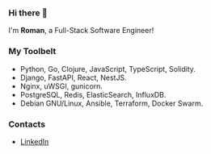 ### Hi there 👋

I'm **Roman**, a Full-Stack Software Engineer!

### My Toolbelt

* Python, Go, Clojure, JavaScript, TypeScript, Solidity.
* Django, FastAPI, React, NestJS.
* Nginx, uWSGI, gunicorn.
* PostgreSQL, Redis, ElasticSearch, InfluxDB.
* Debian GNU/Linux, Ansible, Terraform, Docker Swarm.

### Contacts

* [LinkedIn](https://www.linkedin.com/in/rremizov/)
